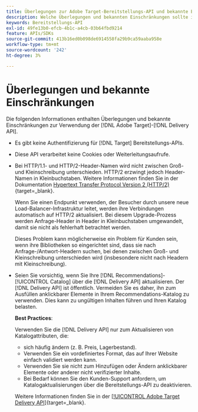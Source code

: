 ```yaml
---
title: Überlegungen zur Adobe Target-Bereitstellungs-API und bekannte Einschränkungen
description: Welche Überlegungen und bekannten Einschränkungen sollte ich bei der Verwendung der [!UICONTROL Adobe Target Delivery API] beachten?
keywords: Bereitstellungs-API
exl-id: 49fe13b0-efcb-4b1c-a4cb-03b64fbd9214
feature: APIs/SDKs
source-git-commit: 413b16ed0b098de6914558fa29b9ca59aaba958e
workflow-type: tm+mt
source-wordcount: '242'
ht-degree: 3%

---
```


# Überlegungen und bekannte Einschränkungen

Die folgenden Informationen enthalten Überlegungen und bekannte Einschränkungen zur Verwendung der [!DNL Adobe Target]-[!DNL Delivery API].

* Es gibt keine Authentifizierung für [!DNL Target] Bereitstellungs-APIs.
* Diese API verarbeitet keine Cookies oder Weiterleitungsaufrufe.
* Bei HTTP/1.1- und HTTP/2-Header-Namen wird nicht zwischen Groß- und Kleinschreibung unterschieden. HTTP/2 erzwingt jedoch Header-Namen in Kleinbuchstaben. Weitere Informationen finden Sie in der Dokumentation [Hypertext Transfer Protocol Version 2 (HTTP/2)](https://www.rfc-editor.org/rfc/rfc7540#section-8.1.2){target=_blank}.

  Wenn Sie einen Endpunkt verwenden, der Besucher durch unsere neue Load-Balancer-Infrastruktur leitet, werden ihre Verbindungen automatisch auf HTTP/2 aktualisiert. Bei diesem Upgrade-Prozess werden Anfrage-Header in Header in Kleinbuchstaben umgewandelt, damit sie nicht als fehlerhaft betrachtet werden.

  Dieses Problem kann möglicherweise ein Problem für Kunden sein, wenn ihre Bibliotheken so eingerichtet sind, dass sie nach Anfrage-/Antwort-Headern suchen, bei denen zwischen Groß- und Kleinschreibung unterschieden wird (insbesondere nicht nach Headern mit Kleinschreibung).

* Seien Sie vorsichtig, wenn Sie Ihre [!DNL Recommendations]-[!UICONTROL Catalog] über die [!DNL Delivery API] aktualisieren. Der [!DNL Delivery API] ist öffentlich. Vermeiden Sie es daher, ihn zum Ausfüllen anklickbarer Elemente in Ihrem Recommendations-Katalog zu verwenden. Dies kann zu ungültigen Inhalten führen und Ihren Katalog belasten.

  **Best Practices**:

  Verwenden Sie die [!DNL Delivery API] nur zum Aktualisieren von Katalogattributen, die:
   * sich häufig ändern (z. B. Preis, Lagerbestand).
   * Verwenden Sie ein vordefiniertes Format, das auf Ihrer Website einfach validiert werden kann.
   * Verwenden Sie sie nicht zum Hinzufügen oder Ändern anklickbarer Elemente oder anderer nicht verifizierter Inhalte.
   * Bei Bedarf können Sie den Kunden-Support anfordern, um Katalogaktualisierungen über die Bereitstellungs-API zu deaktivieren.

  Weitere Informationen finden Sie in der [[!UICONTROL Adobe Target Delivery API]](https://developer.adobe.com/target/implement/delivery-api/){target=_blank}.
